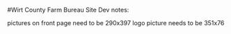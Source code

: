 #Wirt County Farm Bureau Site
Dev notes:

pictures on front page need to be 290x397
logo picture needs to be 351x76
